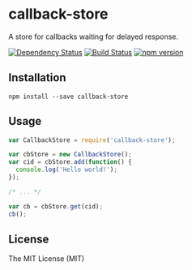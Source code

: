 # callback-store

A store for callbacks waiting for delayed response.

[![Dependency Status](https://david-dm.org/zkochan/callback-store/status.svg?style=flat)](https://david-dm.org/zkochan/callback-store)
[![Build Status](https://travis-ci.org/zkochan/callback-store.svg?branch=master)](https://travis-ci.org/zkochan/callback-store)
[![npm version](https://badge.fury.io/js/callback-store.svg)](http://badge.fury.io/js/callback-store)


## Installation

```
npm install --save callback-store
```


## Usage

```js
var CallbackStore = require('callback-store');

var cbStore = new CallbackStore();
var cid = cbStore.add(function() {
  console.log('Hello world!');
});

/* ... */

var cb = cbStore.get(cid);
cb();
```


## License

The MIT License (MIT)
